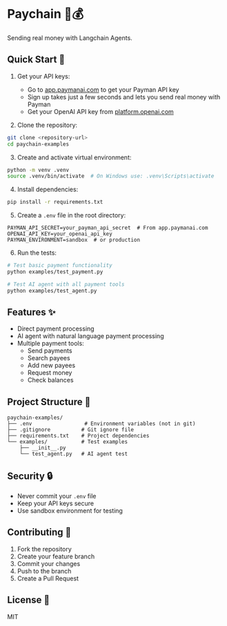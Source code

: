 # Paychain 🔗💰

Sending real money with Langchain Agents.

## Quick Start 🚀

1. Get your API keys:
   - Go to [app.paymanai.com](https://app.paymanai.com) to get your Payman API key
   - Sign up takes just a few seconds and lets you send real money with Payman
   - Get your OpenAI API key from [platform.openai.com](https://platform.openai.com)

2. Clone the repository:
```bash
git clone <repository-url>
cd paychain-examples
```

3. Create and activate virtual environment:
```bash
python -m venv .venv
source .venv/bin/activate  # On Windows use: .venv\Scripts\activate
```

4. Install dependencies:
```bash
pip install -r requirements.txt
```

5. Create a `.env` file in the root directory:
```env
PAYMAN_API_SECRET=your_payman_api_secret  # From app.paymanai.com
OPENAI_API_KEY=your_openai_api_key
PAYMAN_ENVIRONMENT=sandbox  # or production
```

6. Run the tests:
```bash
# Test basic payment functionality
python examples/test_payment.py

# Test AI agent with all payment tools
python examples/test_agent.py
```

## Features ✨

- Direct payment processing
- AI agent with natural language payment processing
- Multiple payment tools:
  - Send payments
  - Search payees
  - Add new payees
  - Request money
  - Check balances

## Project Structure 📁

```
paychain-examples/
├── .env                 # Environment variables (not in git)
├── .gitignore          # Git ignore file
├── requirements.txt    # Project dependencies
└── examples/           # Test examples
    ├── __init__.py
    └── test_agent.py   # AI agent test
```

## Security 🔒

- Never commit your `.env` file
- Keep your API keys secure
- Use sandbox environment for testing

## Contributing 🤝

1. Fork the repository
2. Create your feature branch
3. Commit your changes
4. Push to the branch
5. Create a Pull Request

## License 📄

MIT
